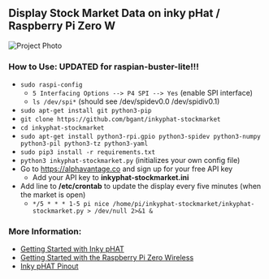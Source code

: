 ## Display Stock Market Data on inky pHat / Raspberry Pi Zero W

![Project Photo](../assets/inkyphat-stockmarket.png)

### How to Use:  UPDATED for raspian-buster-lite!!!
* `sudo raspi-config`
  * `5 Interfacing Options --> P4 SPI --> Yes` (enable SPI interface)
  * `ls /dev/spi*` (should see /dev/spidev0.0  /dev/spidiv0.1)
* `sudo apt-get install git python3-pip`
* `git clone https://github.com/bgant/inkyphat-stockmarket`
* `cd inkyphat-stockmarket`
* `sudo apt-get install python3-rpi.gpio python3-spidev python3-numpy python3-pil python3-tz python3-yaml`
* `sudo pip3 install -r requirements.txt` 
* `python3 inkyphat-stockmarket.py` (initializes your own config file)
* Go to https://alphavantage.co and sign up for your free API key
  * Add your API key to **inkyphat-stockmarket.ini**
* Add line to **/etc/crontab** to update the display every five minutes (when the market is open) 
  * `*/5 * * * 1-5 pi nice /home/pi/inkyphat-stockmarket/inkyphat-stockmarket.py > /dev/null 2>&1 &`

### More Information:
* [Getting Started with Inky pHAT](https://learn.pimoroni.com/tutorial/sandyj/getting-started-with-inky-phat)
* [Getting Started with the Raspberry Pi Zero Wireless](https://learn.sparkfun.com/tutorials/getting-started-with-the-raspberry-pi-zero-wireless)
* [Inky pHAT Pinout](https://pinout.xyz/pinout/inky_phat)
